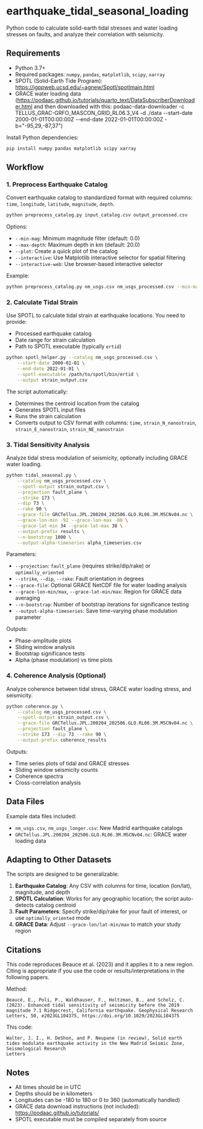 # earthquake_tidal_seasonal_loading

Python code to calculate solid-earth tidal stresses and water loading stresses on faults, and analyze their correlation with seismicity.

## Requirements

- Python 3.7+
- Required packages: `numpy`, `pandas`, `matplotlib`, `scipy`, `xarray`
- SPOTL (Solid-Earth Tide Program): https://igppweb.ucsd.edu/~agnew/Spotl/spotlmain.html
- GRACE water loading data (https://podaac.github.io/tutorials/quarto_text/DataSubscriberDownloader.html and then downloaded with this: 
podaac-data-downloader -c TELLUS_GRAC-GRFO_MASCON_GRID_RL06.3_V4 -d ./data --start-date 2000-01-01T00:00:00Z --end-date 2022-01-01T00:00:00Z -b="-95,29,-87,37")

Install Python dependencies:
```bash
pip install numpy pandas matplotlib scipy xarray
```

## Workflow

### 1. Preprocess Earthquake Catalog

Convert earthquake catalog to standardized format with required columns: `time`, `longitude`, `latitude`, `magnitude`, `depth`.

```bash
python preprocess_catalog.py input_catalog.csv output_processed.csv
```

Options:
- `--min-mag`: Minimum magnitude filter (default: 0.0)
- `--max-depth`: Maximum depth in km (default: 20.0)
- `--plot`: Create a quick plot of the catalog
- `--interactive`: Use Matplotlib interactive selector for spatial filtering
- `--interactive-web`: Use browser-based interactive selector

Example:
```bash
python preprocess_catalog.py nm_usgs.csv nm_usgs_processed.csv --min-mag 1.0 --max-depth 15.0
```

### 2. Calculate Tidal Strain

Use SPOTL to calculate tidal strain at earthquake locations. You need to provide:
- Processed earthquake catalog
- Date range for strain calculation
- Path to SPOTL executable (typically `ertid`)

```bash
python spotl_helper.py --catalog nm_usgs_processed.csv \
    --start-date 2000-01-01 \
    --end-date 2022-01-01 \
    --spotl-executable /path/to/spotl/bin/ertid \
    --output strain_output.csv
```

The script automatically:
- Determines the centroid location from the catalog
- Generates SPOTL input files
- Runs the strain calculation
- Converts output to CSV format with columns: `time`, `strain_N_nanostrain`, `strain_E_nanostrain`, `strain_NE_nanostrain`

### 3. Tidal Sensitivity Analysis

Analyze tidal stress modulation of seismicity, optionally including GRACE water loading.

```bash
python tidal_seasonal.py \
    --catalog nm_usgs_processed.csv \
    --spotl-output strain_output.csv \
    --projection fault_plane \
    --strike 173 \
    --dip 73 \
    --rake 90 \
    --grace-file GRCTellus.JPL.200204_202506.GLO.RL06.3M.MSCNv04.nc \
    --grace-lon-min -92 --grace-lon-max -88 \
    --grace-lat-min 34 --grace-lat-max 38 \
    --output-prefix results \
    --n-bootstrap 1000 \
    --output-alpha-timeseries alpha_timeseries.csv
```

Parameters:
- `--projection`: `fault_plane` (requires strike/dip/rake) or `optimally_oriented`
- `--strike`, `--dip`, `--rake`: Fault orientation in degrees
- `--grace-file`: Optional GRACE NetCDF file for water loading analysis
- `--grace-lon-min/max`, `--grace-lat-min/max`: Region for GRACE data averaging
- `--n-bootstrap`: Number of bootstrap iterations for significance testing
- `--output-alpha-timeseries`: Save time-varying phase modulation parameter

Outputs:
- Phase-amplitude plots
- Sliding window analysis
- Bootstrap significance tests
- Alpha (phase modulation) vs time plots

### 4. Coherence Analysis (Optional)

Analyze coherence between tidal stress, GRACE water loading stress, and seismicity.

```bash
python coherence.py \
    --catalog nm_usgs_processed.csv \
    --spotl-output strain_output.csv \
    --grace-file GRCTellus.JPL.200204_202506.GLO.RL06.3M.MSCNv04.nc \
    --projection fault_plane \
    --strike 173 --dip 73 --rake 90 \
    --output-prefix coherence_results
```

Outputs:
- Time series plots of tidal and GRACE stresses
- Sliding window seismicity counts
- Coherence spectra
- Cross-correlation analysis

## Data Files

Example data files included:
- `nm_usgs.csv`, `nm_usgs_longer.csv`: New Madrid earthquake catalogs
- `GRCTellus.JPL.200204_202506.GLO.RL06.3M.MSCNv04.nc`: GRACE water loading data

## Adapting to Other Datasets

The scripts are designed to be generalizable:

1. **Earthquake Catalog**: Any CSV with columns for time, location (lon/lat), magnitude, and depth
2. **SPOTL Calculation**: Works for any geographic location; the script auto-detects catalog centroid
3. **Fault Parameters**: Specify strike/dip/rake for your fault of interest, or use `optimally_oriented` mode
4. **GRACE Data**: Adjust `--grace-lon/lat-min/max` to match your study region


## Citations
This code reproduces Beauce et al. (2023) and it applies it to a new region. Citing is appropriate if you use the code or results/interpretations in the following papers.

Method:
```
Beaucé, E., Poli, P., Waldhauser, F., Holtzman, B., and Scholz, C. (2023). Enhanced tidal sensitivity of seismicity before the 2019 magnitude 7.1 Ridgecrest, California earthquake. Geophysical Research Letters, 50, e2023GL104375, https://doi.org/10.1029/2023GL104375
```

This code:
```
Walter, J. I., H. DeShon, and P. Neupane (in review), Solid earth tides modulate earthquake activity in the New Madrid Seismic Zone, Seismological Research 
Letters
```

## Notes

- All times should be in UTC
- Depths should be in kilometers
- Longitudes can be -180 to 180 or 0 to 360 (automatically handled)
- GRACE data download instructions (not included): https://podaac.github.io/tutorials/
- SPOTL executable must be compiled separately from source
